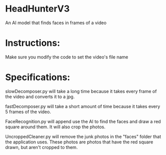 # HeadHunterV3
An AI model that finds faces in frames of a video

# Instructions:
Make sure you modify the code to set the video's file name

# Specifications:
slowDecomposer.py will take a long time because it takes every frame of the video and converts it to a jpg.

fastDecomposer.py will take a short amount of time because it takes every 5 frames of the video.

FaceRecognition.py will append use the AI to find the faces and draw a red square around them. It will also crop the photos. 

UncroppedCleaner.py will remove the junk photos in the "faces" folder that the application uses. These photos are photos that have the red square drawn, but aren't cropped to them.
